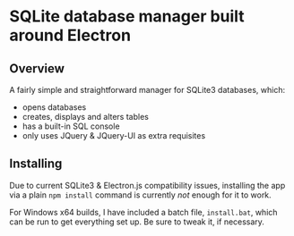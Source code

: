# SQLite database manager built around Electron

## Overview
A fairly simple and straightforward manager for SQLite3 databases, which:
* opens databases
* creates, displays and alters tables
* has a built-in SQL console
* only uses JQuery & JQuery-UI as extra requisites

## Installing
Due to current SQLite3 & Electron.js compatibility issues, installing the app via a plain `npm install` command is currently *not* enough for it to work. 

For Windows x64 builds, I have included a batch file, `install.bat`, which can be run to get everything set up. Be sure to tweak it, if necessary.